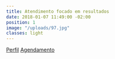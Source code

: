 ```yaml
---
title: Atendimento focado em resultados
date: 2018-01-07 11:49:00 -02:00
position: 1
image: "/uploads/97.jpg"
classes: light
---
```


 <a href="{{ site.baseurl }}/sobre" data-btn>Perfil</a>
 <a href="#contato" data-text="nowrap" data-btn>Agendamento</a>